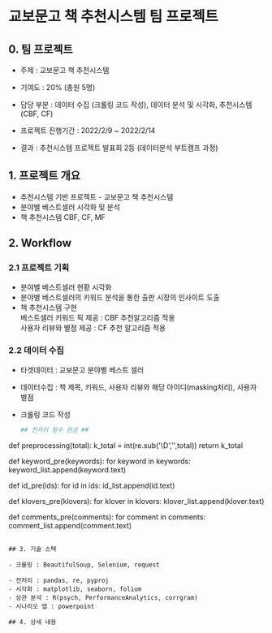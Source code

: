 # 교보문고 책 추천시스템 팀 프로젝트

## 0. 팀 프로젝트

- 주제 : 교보문고 책 추천시스템
- 기여도 : 20% (총원 5명)
- 담당 부분 : 데이터 수집 (크롤링 코드 작성), 데이터 분석 및 시각화, 추천시스템(CBF, CF) 

- 프로젝트 진행기간 : 2022/2/9 ~ 2022/2/14
- 결과 : 추천시스템 프로젝트 발표회 2등 (데이터분석 부트캠프 과정)

## 1. 프로젝트 개요

- 추천시스템 기반 프로젝트 - 교보문고 책 추천시스템
- 분야별 베스트셀러 시각화 및 분석
- 책 추천시스템 CBF, CF, MF
  
## 2. Workflow

### 2.1 프로젝트 기획

- 분야별 베스트셀러 현황 시각화
- 분야별 베스트셀러의 키워드 분석을 통한 출판 시장의 인사이트 도출
- 책 추천시스템 구현  
  베스트셀러 키워드 픽 제공 : CBF 추천알고리즘 적용  
  사용자 리뷰와 별점 제공 : CF 추천 알고리즘 적용

### 2.2 데이터 수집
  
- 타겟데이터 : 교보문고 분야별 베스트 셀러

- 데이터수집 : 책 제목, 키워드, 사용자 리뷰와 해당 아이디(masking처리), 사용자 별점 

- 크롤링 코드 작성  
  ```python
  ## 전처리 함수 완성 ## 
def preprocessing(total):
    k_total = int(re.sub('\D','',total))
    return k_total

def keyword_pre(keywords):
    for keyword in keywords:
        keyword_list.append(keyword.text)

def id_pre(ids):
    for id in ids:
        id_list.append(id.text)
        
def klovers_pre(klovers):
    for klover in klovers:
        klover_list.append(klover.text)
        
def comments_pre(comments):
    for comment in comments:
        comment_list.append(comment.text)
```

## 3. 기술 스택

- 크롤링 : BeautifulSoup, Selenium, request

- 전처리 : pandas, re, pyproj 
- 시각화 : matplotlib, seaborn, folium
- 상관 분석 : R(psych, PerformanceAnalytics, corrgram)
- 시나리오 앱 : powerpoint

## 4. 상세 내용
